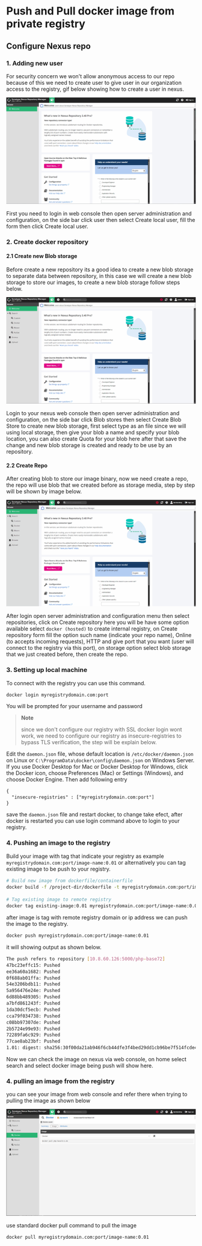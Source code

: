 # Push and Pull docker image from private registry

## Configure Nexus repo

### 1. Adding new user

For security concern we won't allow anonymous access to our repo because of this we need to create user to give user in our organization access to the registry, gif below showing how to create a user in nexus.

![create user](../images/nexus-createuser.gif)

First you need to login in web console then open server administration and configuration, on the side bar click user then select Create local user, fill the form then click Create local user.

### 2. Create docker repository

#### 2.1 Create new Blob storage

Before create a new repository its a good idea to create a new blob storage to separate data between repository, in this case we will create a new blob storage to store our images, to create a new blob storage follow steps below.

![create blob](../images/nexus-blob.gif)

Login to your nexus web console then open server administration and configuration, on the side bar click Blob stores then select Create Blob Store to create new blob storage, first select type as an file since we will using local storage, then give your blob a name and specify your blob location, you can also create Quota for your blob here after that save the change and new blob storage is created and ready to be use by an repository.

#### 2.2 Create Repo

After creating blob to store our image binary, now we need create a repo, the repo will use blob that we created before as storage media, step by step will be shown by image below.

![create repo](../images/nexus-newrepo.gif)

After login open server administration and configuration menu then select repositories, click on Create repository here you will be have some option available select `docker (hosted)` to create internal registry, on Create repository form fill the option such name (indicate your repo name), Online (to accepts incoming requests), HTTP and give port that you want (user will connect to the registry via this port), on storage option select blob storage that we just created before, then create the repo.

### 3. Setting up local machine

To connect with the registry you can use this command.

```bash
docker login myregistrydomain.com:port
```

You will be prompted for your username and password

> **Note**
>
> since we don't configure our registry with SSL docker login wont work, we need to configure our registry as insecure-registries to bypass TLS verification, the step will be explain below.

Edit the `daemon.json` file, whose default location is `/etc/docker/daemon.json` on Linux or `C:\ProgramData\docker\config\daemon.json` on Windows Server. If you use Docker Desktop for Mac or Docker Desktop for Windows, click the Docker icon, choose Preferences (Mac) or Settings (Windows), and choose Docker Engine. Then add following entry

```config
{
  "insecure-registries" : ["myregistrydomain.com:port"]
}
```

save the `daemon.json` file and restart docker, to change take efect, after docker is restarted you can use login command above to login to your registry.

### 4. Pushing an image to the registry

Build your image  with tag that indicate your registry as example `myregistrydomain.com:port/image-name:0.01`
or alternatively you can tag existing image to be push to your registry.

```bash
# Build new image from dockerfile/containerfile
docker build -f /project-dir/dockerfile -t myregistrydomain.com:port/image-name:0.01 .

# Tag existing image to remote registry
docker tag existing-image:0.01 myregistrydomain.com:port/image-name:0.01
```

after image is tag with remote registry domain or ip address we can push the image to the registry.

```bash
docker push myregistrydomain.com:port/image-name:0.01
```

it will showing output as shown below.

```bash
The push refers to repository [10.8.60.126:5000/php-base72]
47bc23effc15: Pushed 
ee36a60a1682: Pushed 
0f688ab01ffa: Pushed 
54e3206bdb11: Pushed 
5a956476e24e: Pushed 
6d88bb489305: Pushed 
a7bfd861243f: Pushed 
1da30dcf5ecb: Pushed 
cca79f034738: Pushed 
c08bb97307de: Pushed 
2b5724e99e93: Pushed 
72289fa6c929: Pushed 
77cae8ab23bf: Pushed 
1.01: digest: sha256:30f00da21ab946f6cb44dfe3f4bed29dd1cb96be7f514fcde4810602418e47ae size: 3041
```

Now we can check the image on nexus via web console, on home select search and select docker image being push will show here.

### 4. pulling an image from the registry

you can see your image from web console and refer there when trying to pulling the image as shown below

![image registry](../images/image-registry.png)

use standard docker pull command to pull the image

```bash
docker pull myregistrydomain.com:port/image-name:0.01
```
